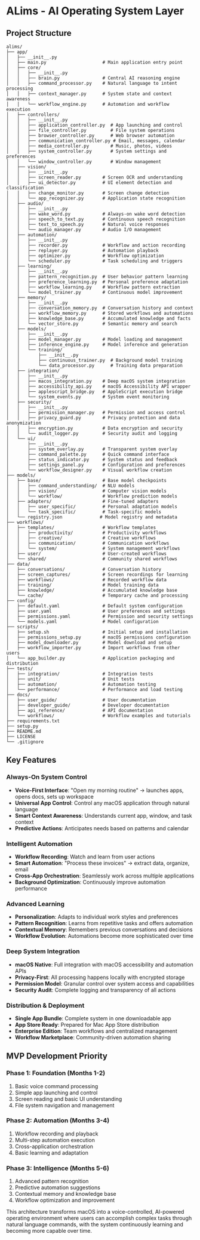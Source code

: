 # ALims - AI Operating System Layer

## Project Structure

```
alims/
├── app/
│   ├── __init__.py
│   ├── main.py                     # Main application entry point
│   ├── core/
│   │   ├── __init__.py
│   │   ├── brain.py                # Central AI reasoning engine
│   │   ├── command_processor.py    # Natural language to intent processing
│   │   ├── context_manager.py      # System state and context awareness
│   │   └── workflow_engine.py      # Automation and workflow execution
│   ├── controllers/
│   │   ├── __init__.py
│   │   ├── application_controller.py  # App launching and control
│   │   ├── file_controller.py         # File system operations
│   │   ├── browser_controller.py      # Web browser automation
│   │   ├── communication_controller.py # Email, messages, calendar
│   │   ├── media_controller.py        # Music, photos, videos
│   │   ├── system_controller.py       # System settings and preferences
│   │   └── window_controller.py       # Window management
│   ├── vision/
│   │   ├── __init__.py
│   │   ├── screen_reader.py        # Screen OCR and understanding
│   │   ├── ui_detector.py          # UI element detection and classification
│   │   ├── change_monitor.py       # Screen change detection
│   │   └── app_recognizer.py       # Application state recognition
│   ├── audio/
│   │   ├── __init__.py
│   │   ├── wake_word.py            # Always-on wake word detection
│   │   ├── speech_to_text.py       # Continuous speech recognition
│   │   ├── text_to_speech.py       # Natural voice responses
│   │   └── audio_manager.py        # Audio I/O management
│   ├── automation/
│   │   ├── __init__.py
│   │   ├── recorder.py             # Workflow and action recording
│   │   ├── replayer.py             # Automation playback
│   │   ├── optimizer.py            # Workflow optimization
│   │   └── scheduler.py            # Task scheduling and triggers
│   ├── learning/
│   │   ├── __init__.py
│   │   ├── pattern_recognition.py  # User behavior pattern learning
│   │   ├── preference_learning.py  # Personal preference adaptation
│   │   ├── workflow_learning.py    # Workflow pattern extraction
│   │   └── model_trainer.py        # Continuous model improvement
│   ├── memory/
│   │   ├── __init__.py
│   │   ├── conversation_memory.py  # Conversation history and context
│   │   ├── workflow_memory.py      # Stored workflows and automations
│   │   ├── knowledge_base.py       # Accumulated knowledge and facts
│   │   └── vector_store.py         # Semantic memory and search
│   ├── models/
│   │   ├── __init__.py
│   │   ├── model_manager.py        # Model loading and management
│   │   ├── inference_engine.py     # Model inference and generation
│   │   └── training/
│   │       ├── __init__.py
│   │       ├── continuous_trainer.py  # Background model training
│   │       └── data_processor.py      # Training data preparation
│   ├── integration/
│   │   ├── __init__.py
│   │   ├── macos_integration.py    # Deep macOS system integration
│   │   ├── accessibility_api.py    # macOS Accessibility API wrapper
│   │   ├── applescript_bridge.py   # AppleScript execution bridge
│   │   └── system_events.py        # System event monitoring
│   ├── security/
│   │   ├── __init__.py
│   │   ├── permission_manager.py   # Permission and access control
│   │   ├── privacy_guard.py        # Privacy protection and data anonymization
│   │   ├── encryption.py           # Data encryption and security
│   │   └── audit_logger.py         # Security audit and logging
│   └── ui/
│       ├── __init__.py
│       ├── system_overlay.py       # Transparent system overlay
│       ├── command_palette.py      # Quick command interface
│       ├── status_indicator.py     # System status and feedback
│       ├── settings_panel.py       # Configuration and preferences
│       └── workflow_designer.py    # Visual workflow creation
├── models/
│   ├── base/                       # Base model checkpoints
│   │   ├── command_understanding/  # NLU models
│   │   ├── vision/                 # Computer vision models
│   │   └── workflow/               # Workflow prediction models
│   ├── adapters/                   # Fine-tuned adapters
│   │   ├── user_specific/          # Personal adaptation models
│   │   └── task_specific/          # Task-specific models
│   └── registry.json              # Model registry and metadata
├── workflows/
│   ├── templates/                  # Workflow templates
│   │   ├── productivity/           # Productivity workflows
│   │   ├── creative/               # Creative workflows
│   │   ├── communication/          # Communication workflows
│   │   └── system/                 # System management workflows
│   ├── user/                       # User-created workflows
│   └── shared/                     # Community shared workflows
├── data/
│   ├── conversations/              # Conversation history
│   ├── screen_captures/            # Screen recordings for learning
│   ├── workflows/                  # Recorded workflow data
│   ├── training/                   # Model training data
│   ├── knowledge/                  # Accumulated knowledge base
│   └── cache/                      # Temporary cache and processing
├── config/
│   ├── default.yaml                # Default system configuration
│   ├── user.yaml                   # User preferences and settings
│   ├── permissions.yaml            # Permission and security settings
│   └── models.yaml                 # Model configuration
├── scripts/
│   ├── setup.sh                    # Initial setup and installation
│   ├── permissions_setup.py        # macOS permissions configuration
│   ├── model_downloader.py         # Model download and setup
│   ├── workflow_importer.py        # Import workflows from other users
│   └── app_builder.py              # Application packaging and distribution
├── tests/
│   ├── integration/                # Integration tests
│   ├── unit/                       # Unit tests
│   ├── automation/                 # Automation testing
│   └── performance/                # Performance and load testing
├── docs/
│   ├── user_guide/                 # User documentation
│   ├── developer_guide/            # Developer documentation
│   ├── api_reference/              # API documentation
│   └── workflows/                  # Workflow examples and tutorials
├── requirements.txt
├── setup.py
├── README.md
├── LICENSE
└── .gitignore
```

## Key Features

### **Always-On System Control**
- **Voice-First Interface**: "Open my morning routine" → launches apps, opens docs, sets up workspace
- **Universal App Control**: Control any macOS application through natural language
- **Smart Context Awareness**: Understands current app, window, and task context
- **Predictive Actions**: Anticipates needs based on patterns and calendar

### **Intelligent Automation**
- **Workflow Recording**: Watch and learn from user actions
- **Smart Automation**: "Process these invoices" → extract data, organize, email
- **Cross-App Orchestration**: Seamlessly work across multiple applications
- **Background Optimization**: Continuously improve automation performance

### **Advanced Learning**
- **Personalization**: Adapts to individual work styles and preferences
- **Pattern Recognition**: Learns from repetitive tasks and offers automation
- **Contextual Memory**: Remembers previous conversations and decisions
- **Workflow Evolution**: Automations become more sophisticated over time

### **Deep System Integration**
- **macOS Native**: Full integration with macOS accessibility and automation APIs
- **Privacy-First**: All processing happens locally with encrypted storage
- **Permission Model**: Granular control over system access and capabilities
- **Security Audit**: Complete logging and transparency of all actions

### **Distribution & Deployment**
- **Single App Bundle**: Complete system in one downloadable app
- **App Store Ready**: Prepared for Mac App Store distribution
- **Enterprise Edition**: Team workflows and centralized management
- **Workflow Marketplace**: Community-driven automation sharing

## MVP Development Priority

### **Phase 1: Foundation (Months 1-2)**
1. Basic voice command processing
2. Simple app launching and control
3. Screen reading and basic UI understanding
4. File system navigation and management

### **Phase 2: Automation (Months 3-4)**
1. Workflow recording and playback
2. Multi-step automation execution
3. Cross-application orchestration
4. Basic learning and adaptation

### **Phase 3: Intelligence (Months 5-6)**
1. Advanced pattern recognition
2. Predictive automation suggestions
3. Contextual memory and knowledge base
4. Workflow optimization and improvement

This architecture transforms macOS into a voice-controlled, AI-powered operating environment where users can accomplish complex tasks through natural language commands, with the system continuously learning and becoming more capable over time. 